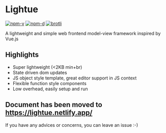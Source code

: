 # Lightue

<a href="https://npmjs.com/package/lightue"><img src="https://img.shields.io/npm/v/lightue.svg" alt="npm-v"></a>
<a href="https://npmjs.com/package/lightue"><img src="https://img.shields.io/npm/dt/lightue.svg" alt="npm-d"></a>
<a href="https://bundlephobia.com/result?p=lightue"><img src="https://img.badgesize.io/https:/unpkg.com/lightue/dist/lightue.min.js?label=brotli&compression=brotli" alt="brotli"></a>

A lightweight and simple web frontend model-view framework inspired by Vue.js

## Highlights

- Super lightweight (<2KB min+br)
- State driven dom updates
- JS object style template, great editor support in JS context
- Flexible function style components
- Low overhead, easily setup and run

## Document has been moved to https://lightue.netlify.app/

If you have any advices or concerns, you can leave an issue :-)
